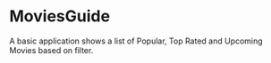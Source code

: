 # MoviesGuide
A basic application shows a list of Popular, Top Rated and Upcoming Movies based on filter.

